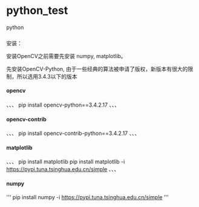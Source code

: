 # python_test
python

###
安装：

安装OpenCV之前需要先安装 numpy, matplotlib。

先安装OpenCV-Python, 由于一些经典的算法被申请了版权，新版本有很大的限制，所以选用3.4.3以下的版本
#### opencv
、、、
pip install opencv-python==3.4.2.17
、、、
#### opencv-contrib
、、、
pip install opencv-contrib-python==3.4.2.17
、、、

#### matplotlib
、、、
pip install matplotlib
pip install matplotlib -i https://pypi.tuna.tsinghua.edu.cn/simple
、、、

####  numpy
'''
pip install numpy -i https://pypi.tuna.tsinghua.edu.cn/simple
'''